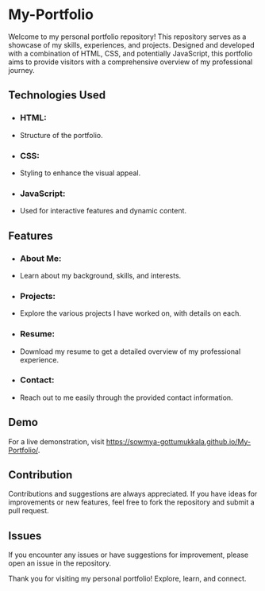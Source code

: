 # My-Portfolio


Welcome to my personal portfolio repository! This repository serves as a showcase of my skills, experiences, and projects. Designed and developed with a combination of HTML, CSS, and potentially JavaScript, this portfolio aims to provide visitors with a comprehensive overview of my professional journey.

## Technologies Used

- ### HTML:
-  Structure of the portfolio.
  
- ### CSS:
- Styling to enhance the visual appeal.
  
- ### JavaScript:
-  Used for interactive features and dynamic content.

## Features

- ### About Me:
-  Learn about my background, skills, and interests.

- ### Projects:
- Explore the various projects I have worked on, with details on each.

- ### Resume:
- Download my resume to get a detailed overview of my professional experience.

- ### Contact:
-  Reach out to me easily through the provided contact information.

## Demo

For a live demonstration, visit https://sowmya-gottumukkala.github.io/My-Portfolio/.


## Contribution

Contributions and suggestions are always appreciated. If you have ideas for improvements or new features, feel free to fork the repository and submit a pull request.

## Issues

If you encounter any issues or have suggestions for improvement, please open an issue in the repository.

Thank you for visiting my personal portfolio! Explore, learn, and connect.


